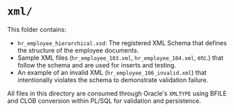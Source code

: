 # `xml/`

This folder contains:

- `hr_employee_hierarchical.xsd`: The registered XML Schema that defines the structure of the employee documents.
- Sample XML files (`hr_employee_103.xml`, `hr_employee_104.xml`, etc.) that follow the schema and are used for inserts and testing.
- An example of an invalid XML (`hr_employee_106_invalid.xml`) that intentionally violates the schema to demonstrate validation failure.

All files in this directory are consumed through Oracle's `XMLTYPE` using BFILE and CLOB conversion within PL/SQL for validation and persistence.
